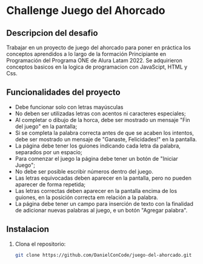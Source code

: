 # Challenge Juego del Ahorcado

## Descripcion del desafio
Trabajar en un proyecto de juego del ahorcado para poner en práctica los conceptos aprendidos a lo largo de la formación Principiante en Programación del Programa ONE de Alura Latam 2022. Se adquirieron conceptos basicos en la logica de programacion con JavaScipt, HTML y Css.

## Funcionalidades del proyecto

- Debe funcionar solo con letras mayúsculas
- No deben ser utilizadas letras con acentos ni caracteres especiales;
- Al completar o dibujo de la horca, debe ser mostrado un mensaje "Fin del juego" en la pantalla;
- Si se completa la palabra correcta antes de que se acaben los intentos, debe ser mostrado un mensaje de "Ganaste, Felicidades!" en la pantalla.
- La página debe tener los guiones indicando cada letra da palabra, separados por un espacio;
- Para comenzar el juego la página debe tener un botón de "Iniciar Juego";
- No debe ser posible escribir números dentro del juego.
- Las letras equivocadas deben aparecer en la pantalla, pero no pueden aparecer de forma repetida;
- Las letras correctas deben aparecer en la pantalla encima de los guiones, en la posición correcta em relación a la palabra.
- La página debe tener un campo para inserción de texto con la finalidad de adicionar nuevas palabras al juego, e un botón "Agregar palabra".

## Instalacion 

1. Clona el repositorio:
   ```bash
   git clone https://github.com/DanielConCode/juego-del-ahorcado.git
